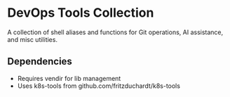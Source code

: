# DevOps Tools Collection

A collection of shell aliases and functions for Git operations, AI assistance, and misc utilities.

## Dependencies
- Requires vendir for lib management
- Uses k8s-tools from github.com/fritzduchardt/k8s-tools
